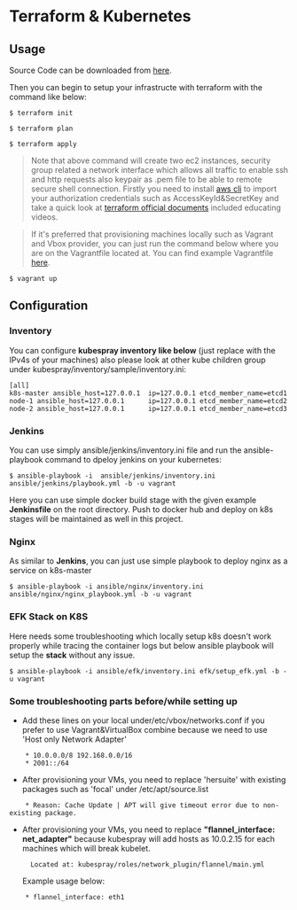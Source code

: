 # Terraform & Kubernetes

## Usage
Source Code can be downloaded from [here](https://github.com/emre-23/london.git).

Then you can begin to setup your infrastructe with terraform with the command like below:
```shell
$ terraform init 
```

```shell
$ terraform plan 
```

```shell
$ terraform apply
```

> Note that above command will create two ec2 instances, security group related a network interface which allows all traffic to enable ssh and http requests also keypair as .pem file to be able to remote secure shell connection. Firstly you need to install [aws cli](https://docs.aws.amazon.com/cli/latest/userguide/getting-started-install.html) to import your authorization credentials such as AccessKeyId&SecretKey and take a quick look at [terraform official documents](https://learn.hashicorp.com/tutorials/terraform/aws-build) included educating videos.

> If it's preferred that provisioning machines locally such as Vagrant and Vbox provider, you can just run the command below where you are on the Vagrantfile located at. You can find example Vagrantfile [here](https://github.com/bilalcaliskan/vagrant-ansible-lab/blob/master/Vagrantfile).

```shell
$ vagrant up
```
## Configuration
### Inventory
You can configure **kubespray inventory like below** (just replace with the IPv4s of your machines) also please look at other kube children group under kubespray/inventory/sample/inventory.ini:
```
[all]
k8s-master ansible_host=127.0.0.1  ip=127.0.0.1 etcd_member_name=etcd1
node-1 ansible_host=127.0.0.1      ip=127.0.0.1 etcd_member_name=etcd2
node-2 ansible_host=127.0.0.1      ip=127.0.0.1 etcd_member_name=etcd3
```
### Jenkins
You can use simply ansible/jenkins/inventory.ini file and run the ansible-playbook command to dpeloy jenkins on your kubernetes:

```shell
$ ansible-playbook -i  ansible/jenkins/inventory.ini ansible/jenkins/playbook.yml -b -u vagrant
```
Here you can use simple docker build stage with the given example **Jenkinsfile** on the root directory. Push to docker hub and deploy on k8s stages will be maintained as well in this project.

### Nginx
As similar to **Jenkins**, you can just use simple playbook to deploy nginx as a service on k8s-master
```shell
$ ansible-playbook -i ansible/nginx/inventory.ini ansible/nginx/nginx_playbook.yml -b -u vagrant
```
### EFK Stack on K8S
Here needs some troubleshooting which locally setup k8s doesn't work properly while tracing the container logs but below ansible playbook will setup the **stack** without any issue.
```shell
$ ansible-playbook -i ansible/efk/inventory.ini efk/setup_efk.yml -b -u vagrant
```

### Some troubleshooting parts before/while setting up
- Add these lines on your local under/etc/vbox/networks.conf if you prefer to use Vagrant&VirtualBox combine because we need to use 'Host only Network Adapter'
```shell
    * 10.0.0.0/8 192.168.0.0/16
    * 2001::/64
```
- After provisioning your VMs, you need to replace 'hersuite' with existing packages such as 'focal' under /etc/apt/source.list
```shell
    * Reason: Cache Update | APT will give timeout error due to non-existing package.
```
- After provisioning your VMs, you need to replace **"flannel_interface: net_adapter"** because kubespray will add hosts as 10.0.2.15 for each machines which will break kubelet. 

        Located at: kubespray/roles/network_plugin/flannel/main.yml

    Example usage below:
```shell
    * flannel_interface: eth1
```